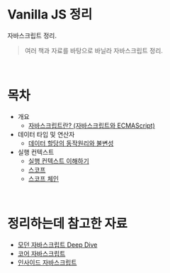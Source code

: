 # Vanilla JS 정리
자바스크립트 정리.

> 여러 책과 자료를 바탕으로 바닐라 자바스크립트 정리.

<br>

# 목차

* 개요
  * [자바스크립트란? (자바스크립트와 ECMAScript)](./개요/자바스크립트란.md)
* 데이터 타입 및 연산자
  * [데이터 할당의 동작원리와 불변성](./%EB%8D%B0%EC%9D%B4%ED%84%B0%ED%83%80%EC%9E%85%EB%B0%8F%EC%97%B0%EC%82%B0%EC%9E%90/%EB%8D%B0%EC%9D%B4%ED%84%B0%20%ED%95%A0%EB%8B%B9%EC%9D%98%20%EB%8F%99%EC%9E%91%EC%9B%90%EB%A6%AC%EC%99%80%20%EB%B6%88%EB%B3%80%EC%84%B1.md)
* 실행 컨텍스트
  * [실행 컨텍스트 이해하기](./%EC%8B%A4%ED%96%89%EC%BB%A8%ED%85%8D%EC%8A%A4%ED%8A%B8/%EC%8B%A4%ED%96%89%20%EC%BB%A8%ED%85%8D%EC%8A%A4%ED%8A%B8%20%EC%9D%B4%ED%95%B4%ED%95%98%EA%B8%B0.md) 
  * [스코프](./%EC%8B%A4%ED%96%89%EC%BB%A8%ED%85%8D%EC%8A%A4%ED%8A%B8/%EC%8A%A4%EC%BD%94%ED%94%84%EB%9E%80.md)
  * [스코프 체인](./%EC%8B%A4%ED%96%89%EC%BB%A8%ED%85%8D%EC%8A%A4%ED%8A%B8/%EC%8A%A4%EC%BD%94%ED%94%84%20%EC%B2%B4%EC%9D%B8.md)

<br>

# 정리하는데 참고한 자료
* [모던 자바스크립트 Deep Dive](http://www.yes24.com/Product/Goods/92742567)
* [코어 자바스크립트](http://www.yes24.com/Product/Goods/78586788)
* [인사이드 자바스크립트](http://www.yes24.com/Cooperate/Naver/welcomeNaver.aspx?pageNo=1&goodsNo=11781589)
